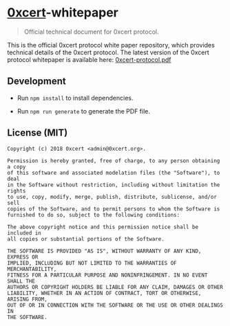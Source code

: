 # [0xcert](https://0xcert.org)-whitepaper

> Official technical document for 0xcert protocol.

This is the official 0xcert protocol white paper repository, which provides technical details of the 0xcert protocol. The latest version of the 0xcert protocol whitepaper is available here: [0xcert-protocol.pdf](dist/0xcert-protocol.pdf)

## Development

* Run `npm install` to install dependencies.

* Run `npm run generate` to generate the PDF file.

## License (MIT)

```
Copyright (c) 2018 0xcert <admin@0xcert.org>.

Permission is hereby granted, free of charge, to any person obtaining a copy
of this software and associated modelation files (the "Software"), to deal
in the Software without restriction, including without limitation the rights
to use, copy, modify, merge, publish, distribute, sublicense, and/or sell
copies of the Software, and to permit persons to whom the Software is
furnished to do so, subject to the following conditions:

The above copyright notice and this permission notice shall be included in
all copies or substantial portions of the Software.

THE SOFTWARE IS PROVIDED "AS IS", WITHOUT WARRANTY OF ANY KIND, EXPRESS OR
IMPLIED, INCLUDING BUT NOT LIMITED TO THE WARRANTIES OF MERCHANTABILITY,
FITNESS FOR A PARTICULAR PURPOSE AND NONINFRINGEMENT. IN NO EVENT SHALL THE
AUTHORS OR COPYRIGHT HOLDERS BE LIABLE FOR ANY CLAIM, DAMAGES OR OTHER
LIABILITY, WHETHER IN AN ACTION OF CONTRACT, TORT OR OTHERWISE, ARISING FROM,
OUT OF OR IN CONNECTION WITH THE SOFTWARE OR THE USE OR OTHER DEALINGS IN
THE SOFTWARE.
```
